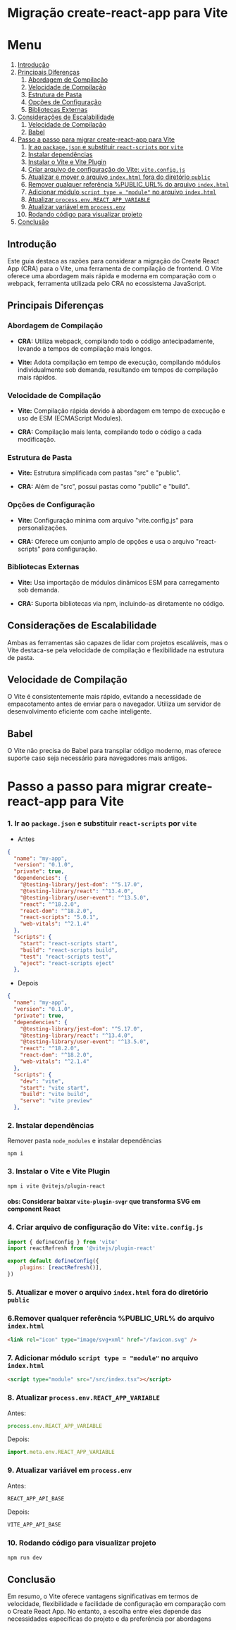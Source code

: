 # Migração create-react-app para Vite

# Menu

1. [Introdução](#introdução)
2. [Principais Diferenças](#principais-diferenças)
   1. [Abordagem de Compilação](#abordagem-de-compilação)
   2. [Velocidade de Compilação](#velocidade-de-compilação)
   3. [Estrutura de Pasta](#estrutura-de-pasta)
   4. [Opções de Configuração](#opções-de-configuração)
   5. [Bibliotecas Externas](#bibliotecas-externas)
3. [Considerações de Escalabilidade](#considerações-de-escalabilidade)
   1. [Velocidade de Compilação](#velocidade-de-compilação-1)
   2. [Babel](#babel)
4. [Passo a passo para migrar create-react-app para Vite](#passo-a-passo-para-migrar-create-react-app-para-vite)
   1. [Ir ao `package.json` e substituir `react-scripts` por `vite`](#1-ir-ao-packagejson-e-substituir-react-scripts-por-vite)
   2. [Instalar dependências](#2-instalar-dependências)
   3. [Instalar o Vite e Vite Plugin](#3-instalar-o-vite-e-vite-plugin)
   4. [Criar arquivo de configuração do Vite: `vite.config.js`](#4-criar-arquivo-de-configuração-do-vite-viteconfigjs)
   5. [Atualizar e mover o arquivo `index.html` fora do diretório `public`](#5-atualizar-e-mover-o-arquivo-indexhtml-fora-do-diretório-public)
   6. [Remover qualquer referência %PUBLIC_URL% do arquivo `index.html`](#6-remover-qualquer-referência-public_url-do-arquivo-indexhtml)
   7. [Adicionar módulo `script type = "module"` no arquivo `index.html`](#7-adicionar-módulo-script-type--module-no-arquivo-indexhtml)
   8. [Atualizar `process.env.REACT_APP_VARIABLE`](#8-atualizar-processenvreact_app_variable)
   9. [Atualizar variável em `process.env`](#9-atualizar-variável-em-processenv)
   10. [Rodando código para visualizar projeto](#10-rodando-código-para-visualizar-projeto)
5. [Conclusão](#conclusão)


## Introdução

Este guia destaca as razões para considerar a migração do Create React App (CRA) para o Vite, uma ferramenta de compilação de frontend. O Vite oferece uma abordagem mais rápida e moderna em comparação com o webpack, ferramenta utilizada pelo CRA no ecossistema JavaScript.

## Principais Diferenças

### Abordagem de Compilação

- **CRA:** Utiliza webpack, compilando todo o código antecipadamente, levando a tempos de compilação mais longos.

- **Vite:** Adota compilação em tempo de execução, compilando módulos individualmente sob demanda, resultando em tempos de compilação mais rápidos.

### Velocidade de Compilação

- **Vite:** Compilação rápida devido à abordagem em tempo de execução e uso de ESM (ECMAScript Modules).

- **CRA:** Compilação mais lenta, compilando todo o código a cada modificação.

### Estrutura de Pasta

- **Vite:** Estrutura simplificada com pastas "src" e "public".

- **CRA:** Além de "src", possui pastas como "public" e "build".

### Opções de Configuração

- **Vite:** Configuração mínima com arquivo "vite.config.js" para personalizações.

- **CRA:** Oferece um conjunto amplo de opções e usa o arquivo "react-scripts" para configuração.

### Bibliotecas Externas

- **Vite:** Usa importação de módulos dinâmicos ESM para carregamento sob demanda.

- **CRA:** Suporta bibliotecas via npm, incluindo-as diretamente no código.

## Considerações de Escalabilidade

Ambas as ferramentas são capazes de lidar com projetos escaláveis, mas o Vite destaca-se pela velocidade de compilação e flexibilidade na estrutura de pasta.

## Velocidade de Compilação

O Vite é consistentemente mais rápido, evitando a necessidade de empacotamento antes de enviar para o navegador. Utiliza um servidor de desenvolvimento eficiente com cache inteligente.

## Babel

O Vite não precisa do Babel para transpilar código moderno, mas oferece suporte caso seja necessário para navegadores mais antigos.

# Passo a passo para migrar create-react-app para Vite

### 1. Ir ao <code>package.json</code> e substituir <code>react-scripts</code> por <code>vite</code>

- Antes

```json
{
  "name": "my-app",
  "version": "0.1.0",
  "private": true,
  "dependencies": {
    "@testing-library/jest-dom": "^5.17.0",
    "@testing-library/react": "^13.4.0",
    "@testing-library/user-event": "^13.5.0",
    "react": "^18.2.0",
    "react-dom": "^18.2.0",
    "react-scripts": "5.0.1",
    "web-vitals": "^2.1.4"
  },
  "scripts": {
    "start": "react-scripts start",
    "build": "react-scripts build",
    "test": "react-scripts test",
    "eject": "react-scripts eject"
  },
```
- Depois

```json
{
  "name": "my-app",
  "version": "0.1.0",
  "private": true,
  "dependencies": {
    "@testing-library/jest-dom": "^5.17.0",
    "@testing-library/react": "^13.4.0",
    "@testing-library/user-event": "^13.5.0",
    "react": "^18.2.0",
    "react-dom": "^18.2.0",
    "web-vitals": "^2.1.4"
  },
  "scripts": {
    "dev": "vite",
    "start": "vite start",
    "build": "vite build",
    "serve": "vite preview"
  },
```
### 2. Instalar dependências

Remover pasta <code>node_modules</code> e instalar dependências
```
npm i
```
### 3. Instalar o Vite e Vite Plugin 
```
npm i vite @vitejs/plugin-react
```
#### obs: Considerar baixar <code>vite-plugin-svgr</code> que transforma SVG em component React

### 4. Criar arquivo de configuração do Vite: <code>vite.config.js</code>
```js
import { defineConfig } from 'vite'
import reactRefresh from '@vitejs/plugin-react'

export default defineConfig({
    plugins: [reactRefresh()],
})
```
### 5. Atualizar e mover o arquivo <code>index.html</code> fora do diretório <code>public</code>

### 6.Remover qualquer referência %PUBLIC_URL% do arquivo <code>index.html</code>
```html
<link rel="icon" type="image/svg+xml" href="/favicon.svg" />
```
### 7. Adicionar módulo <code>script type = "module"</code> no arquivo <code>index.html</code>
```html
<script type="module" src="/src/index.tsx"></script>
```

### 8. Atualizar <code>process.env.REACT_APP_VARIABLE</code>

Antes:
```js
process.env.REACT_APP_VARIABLE
```

Depois:

```js
import.meta.env.REACT_APP_VARIABLE
```

### 9. Atualizar variável em <code>process.env</code>

Antes:
```js
REACT_APP_API_BASE
```

Depois:

```js
VITE_APP_API_BASE
```
### 10. Rodando código para visualizar projeto

```js
npm run dev
```
## Conclusão

Em resumo, o Vite oferece vantagens significativas em termos de velocidade, flexibilidade e facilidade de configuração em comparação com o Create React App. No entanto, a escolha entre eles depende das necessidades específicas do projeto e da preferência por abordagens
